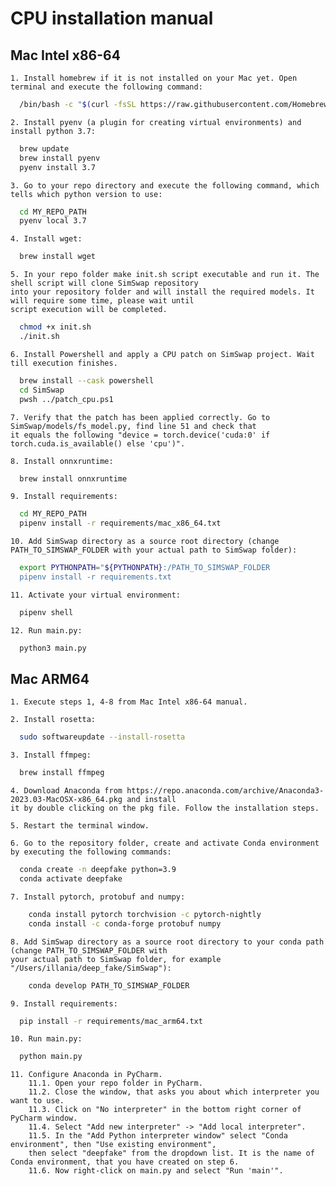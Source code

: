 
# CPU installation manual 



## Mac Intel x86-64

    1. Install homebrew if it is not installed on your Mac yet. Open terminal and execute the following command:

```bash
  /bin/bash -c "$(curl -fsSL https://raw.githubusercontent.com/Homebrew/install/HEAD/install.sh)"
```
    2. Install pyenv (a plugin for creating virtual environments) and install python 3.7:
```bash
  brew update
  brew install pyenv
  pyenv install 3.7
``` 

    3. Go to your repo directory and execute the following command, which tells which python version to use:
```bash
  cd MY_REPO_PATH
  pyenv local 3.7
```  
    
    4. Install wget:
```bash
  brew install wget
```  

    5. In your repo folder make init.sh script executable and run it. The shell script will clone SimSwap repository 
    into your repository folder and will install the required models. It will require some time, please wait until 
    script execution will be completed.
```bash
  chmod +x init.sh
  ./init.sh
``` 

    6. Install Powershell and apply a CPU patch on SimSwap project. Wait till execution finishes.
```bash
  brew install --cask powershell
  cd SimSwap
  pwsh ../patch_cpu.ps1
```  
    7. Verify that the patch has been applied correctly. Go to SimSwap/models/fs_model.py, find line 51 and check that 
    it equals the following "device = torch.device('cuda:0' if torch.cuda.is_available() else 'cpu')".

    8. Install onnxruntime:
```bash
  brew install onnxruntime
```  
    9. Install requirements:
```bash
  cd MY_REPO_PATH
  pipenv install -r requirements/mac_x86_64.txt
```  
    10. Add SimSwap directory as a source root directory (change PATH_TO_SIMSWAP_FOLDER with your actual path to SimSwap folder):
```bash
  export PYTHONPATH="${PYTHONPATH}:/PATH_TO_SIMSWAP_FOLDER
  pipenv install -r requirements.txt
```  
    11. Activate your virtual environment:
```bash
  pipenv shell
```
    12. Run main.py:
```bash
  python3 main.py
```

## Mac ARM64

    1. Execute steps 1, 4-8 from Mac Intel x86-64 manual.

    2. Install rosetta:
```bash
  sudo softwareupdate --install-rosetta
```

    3. Install ffmpeg:
```bash
  brew install ffmpeg
```
    4. Download Anaconda from https://repo.anaconda.com/archive/Anaconda3-2023.03-MacOSX-x86_64.pkg and install 
    it by double clicking on the pkg file. Follow the installation steps.

    5. Restart the terminal window.

    6. Go to the repository folder, create and activate Conda environment by executing the following commands:
```bash
  conda create -n deepfake python=3.9
  conda activate deepfake
```
    7. Install pytorch, protobuf and numpy:
```bash
    conda install pytorch torchvision -c pytorch-nightly
    conda install -c conda-forge protobuf numpy
```
    8. Add SimSwap directory as a source root directory to your conda path (change PATH_TO_SIMSWAP_FOLDER with 
    your actual path to SimSwap folder, for example "/Users/illania/deep_fake/SimSwap"):
```bash
    conda develop PATH_TO_SIMSWAP_FOLDER
```  

    9. Install requirements:
```bash
  pip install -r requirements/mac_arm64.txt
```

    10. Run main.py:
```bash
  python main.py
```
    11. Configure Anaconda in PyCharm. 
        11.1. Open your repo folder in PyCharm.
        11.2. Close the window, that asks you about which interpreter you want to use.
        11.3. Click on "No interpreter" in the bottom right corner of PyCharm window.
        11.4. Select "Add new interpreter" -> "Add local interpreter".
        11.5. In the "Add Python interpreter window" select "Conda environment", then "Use existing environment", 
        then select "deepfake" from the dropdown list. It is the name of Conda environment, that you have created on step 6.
        11.6. Now right-click on main.py and select "Run 'main'".

